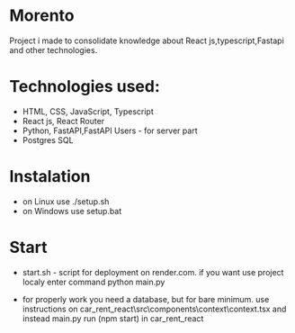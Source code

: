 # Morento

Project i made to consolidate knowledge about React js,typescript,Fastapi and other technologies.

# Technologies used:

- HTML, CSS, JavaScript, Typescript
- React js, React Router
- Python, FastAPI,FastAPI Users - for server part
- Postgres SQL

# Instalation

- on Linux use ./setup.sh
- on Windows use setup.bat

# Start

- start.sh - script for deployment on render.com. if you want use project localy enter command python main.py

- for properly work you need a database, but for bare minimum. use instructions on car_rent_react\src\components\context\context.tsx and instead main.py run (npm start) in car_rent_react
